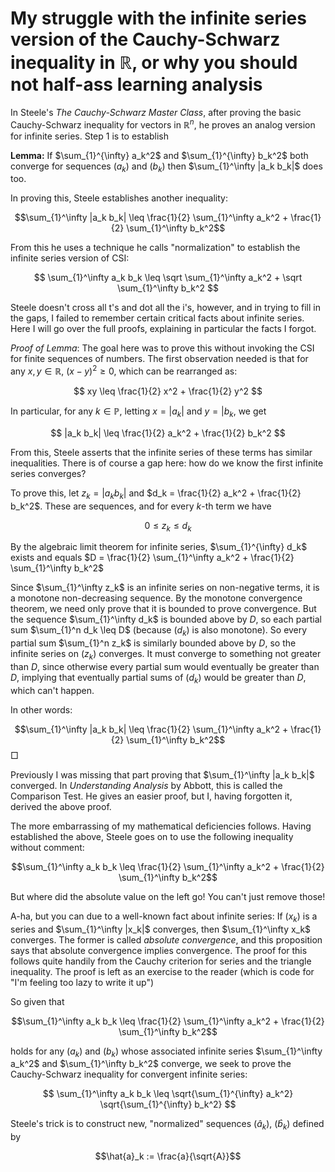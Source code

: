 # My struggle with the infinite series version of the Cauchy-Schwarz inequality in $\mathbb{R}$, or why you should not half-ass learning analysis

In Steele's *The Cauchy-Schwarz Master Class*, after proving the basic Cauchy-Schwarz inequality for vectors in $\mathbb{R}^n$, he proves an analog version for infinite series. Step 1 is to establish

**Lemma:** If $\sum_{1}^{\infty} a_k^2$ and $\sum_{1}^{\infty} b_k^2$ both converge for sequences $(a_k)$ and $(b_k)$ then $\sum_{1}^\infty |a_k b_k|$ does too.

In proving this, Steele establishes another inequality: 

$$\sum_{1}^\infty |a_k b_k| \leq \frac{1}{2} \sum_{1}^\infty a_k^2 + \frac{1}{2} \sum_{1}^\infty b_k^2$$

From this he uses a technique he calls "normalization" to establish the infinite series version of CSI:

$$ \sum_{1}^\infty a_k b_k \leq \sqrt \sum_{1}^\infty a_k^2 + \sqrt \sum_{1}^\infty b_k^2 $$

Steele doesn't cross all t's and dot all the i's, however, and in trying to fill in the gaps, I failed to remember certain critical facts about infinite series. Here I will go over the full proofs, explaining in particular the facts I forgot.

*Proof of Lemma*: The goal here was to prove this without invoking the CSI for finite sequences of numbers. The first observation needed is that for any $x, y \in \mathbb{R}$, $(x-y)^2 \geq 0$, which can be rearranged as:

$$ xy \leq \frac{1}{2} x^2 + \frac{1}{2} y^2 $$

In particular, for any $k \in \mathbb{P}$, letting $x = |a_k|$ and $y = |b_k$, we get 

$$ |a_k b_k| \leq \frac{1}{2} a_k^2 + \frac{1}{2} b_k^2 $$

From this, Steele asserts that the infinite series of these terms has similar inequalities. There is of course a gap here: how do we know the first infinite series converges? 

To prove this, let $z_k = |a_k b_k|$ and $d_k = \frac{1}{2} a_k^2 + \frac{1}{2} b_k^2$. These are sequences, and for every $k$-th term we have

$$ 0 \leq z_k \leq d_k $$

By the algebraic limit theorem for infinite series, $\sum_{1}^{\infty} d_k$ exists and equals $D = \frac{1}{2} \sum_{1}^\infty a_k^2 + \frac{1}{2} \sum_{1}^\infty b_k^2$

Since $\sum_{1}^\infty z_k$ is an infinite series on non-negative terms, it is a monotone non-decreasing sequence. By the monotone convergence theorem, we need only prove that it is bounded to prove convergence. But the sequence $\sum_{1}^\infty d_k$ is bounded above by $D$, so each partial sum $\sum_{1}^n d_k \leq D$ (because $(d_k)$ is also monotone). So every partial sum $\sum_{1}^n z_k$ is similarly bounded above by $D$, so the infinite series on $(z_k)$ converges. It must converge to something not greater than $D$, since otherwise every partial sum would eventually be greater than $D$, implying that eventually partial sums of $(d_k)$ would be greater than $D$, which can't happen.

In other words:

$$\sum_{1}^\infty |a_k b_k| \leq \frac{1}{2} \sum_{1}^\infty a_k^2 + \frac{1}{2} \sum_{1}^\infty b_k^2$$ $\Box$

Previously I was missing that part proving that $\sum_{1}^\infty |a_k b_k|$ converged. In *Understanding Analysis* by Abbott, this is called the Comparison Test. He gives an easier proof, but I, having forgotten it, derived the above proof.

The more embarrassing of my mathematical deficiencies follows. Having established the above, Steele goes on to use the following inequality without comment:

$$\sum_{1}^\infty a_k b_k \leq \frac{1}{2} \sum_{1}^\infty a_k^2 + \frac{1}{2} \sum_{1}^\infty b_k^2$$

But where did the absolute value on the left go! You can't just remove those!

A-ha, but you can due to a well-known fact about infinite series: If $(x_k)$ is a series and $\sum_{1}^\infty |x_k|$ converges, then $\sum_{1}^\infty x_k$ converges. The former is called *absolute convergence*, and this proposition says that absolute convergence implies convergence. The proof for this follows quite handily from the Cauchy criterion for series and the triangle inequality. The proof is left as an exercise to the reader (which is code for "I'm feeling too lazy to write it up")

So given that

$$\sum_{1}^\infty a_k b_k \leq \frac{1}{2} \sum_{1}^\infty a_k^2 + \frac{1}{2} \sum_{1}^\infty b_k^2$$

holds for any $(a_k)$ and $(b_k)$ whose associated infinite series $\sum_{1}^\infty a_k^2$ and $\sum_{1}^\infty b_k^2$ converge, we seek to prove the Cauchy-Schwarz inequality for convergent infinite series:

$$ \sum_{1}^\infty a_k b_k \leq \sqrt{\sum_{1}^{\infty} a_k^2} \sqrt{\sum_{1}^{\infty} b_k^2} $$

Steele's trick is to construct new, "normalized" sequences $(\hat{a}_k)$, $(\hat{b}_k)$ defined by

$$\hat{a}_k := \frac{a}{\sqrt{A}}$$

